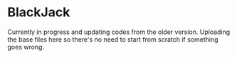 # BlackJack

Currently in progress and updating codes from the older version. Uploading the base files here so there's no need to start from scratch if something goes wrong.
